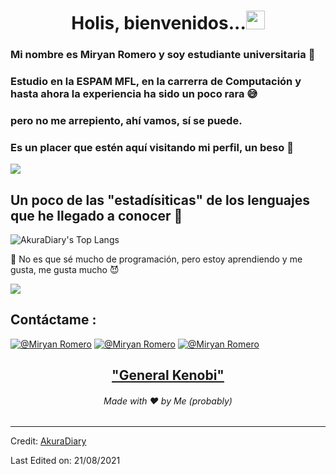 <h1 align="center">Holis, bienvenidos...<img src="https://github.com/souvikguria98/souvikguria98/blob/master/Hi.gif" width="30"> </h1>

### Mi nombre es Miryan Romero y soy estudiante universitaria 💅

### Estudio en la ESPAM MFL, en la carrerra de Computación y hasta ahora la experiencia ha sido un poco rara 😅
### pero no me arrepiento, ahí vamos, sí se puede.
### Es un placer que estén aquí visitando mi perfil, un beso 💋

<a href="https://www.youtube.com/watch?v=dQw4w9WgXcQ"><img src="https://user-images.githubusercontent.com/73097560/115834477-dbab4500-a447-11eb-908a-139a6edaec5c.gif"></a>

## Un poco de las "estadísiticas" de los lenguajes que he llegado a conocer 🚀
![AkuraDiary's Top Langs](https://github-readme-stats.vercel.app/api/top-langs/?username=AkuraDiary&theme=tokyonight&layout=compact)

🌱 No es que sé mucho de programación, pero estoy aprendiendo y me gusta, me gusta mucho 😈

<a href="https://www.youtube.com/watch?v=dQw4w9WgXcQ"><img src="https://user-images.githubusercontent.com/73097560/115834477-dbab4500-a447-11eb-908a-139a6edaec5c.gif"></a>

## Contáctame : 
[![@Miryan Romero ](https://img.icons8.com/fluency/48/000000/instagram-new.png "@Miryan Romero ")](https://www.instagram.com/miiry_0312?igsh=YTk1bXJkbWcxYTNi) [![@Miryan Romero ](https://img.icons8.com/fluency/48/000000/facebook.png "@Miryan Romero ")](https://www.facebook.com/share/MDkGBrd2Tz3jreLR/) [![@Miryan Romero ](https://img.icons8.com/fluency/48/000000/linkedin.png "@Miryan Romero")](www.linkedin.com/in/miryam-romero-loor-b93656339)

<h2 align="center"><a href="https://youtu.be/frszEJb0aOo?t=4">"General Kenobi"</a></h2>
<h6 align="center">Made with ❤️ by Me (probably)</h6>

------
Credit: [AkuraDiary](https://github.com/AkuraDiary)

Last Edited on: 21/08/2021
<!--
**AkuraDiary/AkuraDIary** is a ✨ _special_ ✨ repository because its `README.md` (this file) appears on your GitHub profile.

Here are some ideas to get you started:

- 🔭 I’m currently working on ...
- 🌱 I’m currently learning ...
- 👯 I’m looking to collaborate on ...
- 🤔 I’m looking for help with ...
- 💬 Ask me about ...
- 📫 How to reach me: ...
- 😄 Pronouns: ...
- ⚡ Fun fact: ...
-->
